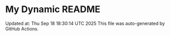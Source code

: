 # My Dynamic README
Updated at: Thu Sep 18 18:30:14 UTC 2025
This file was auto-generated by GitHub Actions.
